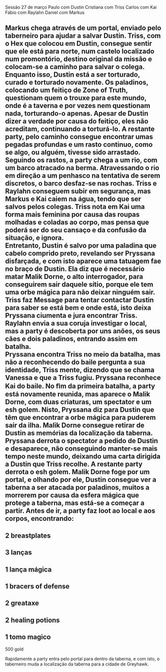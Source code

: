 Sessão 27 de março 
Paulo com Dustin 
Cristiana com Triss 
Carlos com Kai 
Fábio com Raylahn 
Daniel com Markus 
 
 
Markus chega através de um portal, enviado pelo taberneiro para ajudar a salvar Dustin. 
Triss, com o Hex que colocou em Dustin, consegue sentir que ele está para norte, num 
castelo localizado num promontório, destino original da missão e colocam-se a caminho 
para salvar o colega. 
Enquanto isso, Dustin está a ser torturado, curado e torturado novamente. Os paladinos, 
colocando um feitiço de Zone of Truth, questionam quem o trouxe para este mundo, onde 
é a taverna e por vezes nem questionam nada, torturando-o apenas. Apesar de Dustin 
dizer a verdade por causa do feitiço, eles não acreditam, continuando a torturá-lo. 
A restante party, pelo caminho consegue encontrar umas pegadas profundas e um rasto 
continuo, como se algo, ou alguém, tivesse sido arrastado. Seguindo os rastos, a party 
chega a um rio, com um barco atracado na berma. Atravessando o rio em direção a um 
penhasco na tentativa de serem discretos, o barco desfaz-se nas rochas. Triss e Raylahn 
conseguem subir em segurança, mas Markus e Kai caiem na água, tendo que ser salvos 
pelos colegas. Triss nota em Kai uma forma mais feminina por causa das roupas 
molhadas e coladas ao corpo, mas pensa que poderá ser do seu cansaço e da confusão 
da situação, e ignora.  
Entretanto, Dustin é salvo por uma paladina que cabelo comprido preto, revelando ser 
Pryssana disfarçada, e com isto aparece uma tatuagem fae no braço de Dustin. Ela diz 
que é necessário matar Malik Dorne, o alto interrogador, para conseguirem sair daquele 
sítio, porque ele tem uma orbe mágica para não deixar ninguém sair. 
Triss faz Message para tentar contactar Dustin para saber se está bem e onde está, isto 
deixa Pryssana ciumenta e jura encontrar Triss. Raylahn envia a sua coruja investigar o 
local, mas a party é descoberta por uns anões, os seus cães e dois paladinos, entrando 
assim em batalha.  
Pryssana encontra Triss no meio da batalha, mas não a reconhecendo do baile pergunta a 
sua identidade, Triss mente, dizendo que se chama Vanessa e que a Triss fugiu. Pryssana 
reconhece Kai do baile. 
No ﬁm da primeira batalha, a party está novamente reunida, mas aparece o Malik Dorne, 
com duas criaturas, um spectator e um esh golem. Nisto, Pryssana diz para Dustin que 
têm que encontrar a orbe mágica para puderem sair da ilha. 
Malik Dorne consegue retirar de Dustin as memórias da localização da taberna. Pryssana 
derrota o spectator a pedido de Dustin e desaparece, não conseguindo manter-se mais 
tempo neste mundo, deixando uma carta dirigida a Dustin que Triss recolhe. A restante 
party derrota o esh golem. 
Malik Dorne foge por um portal, e olhando por ele, Dustin consegue ver a taberna a ser 
atacada por paladinos, muitos a morrerem por causa da esfera mágica que protege a 
taberna, mas está-se a começar a partir. 
Antes de ir, a party faz loot ao local e aos corpos, encontrando:  
- 
2 breastplates 
- 
3 lanças 
- 
1 lança mágica 
- 
1 bracers of defense 
- 
2 greataxe  
- 
2 healing potions  
- 
1 tomo magico 
- 
500 gold 
 
Rapidamente a party entra pelo portal para dentro da taberna, e com isto, o taberneiro 
muda a localização da taberna para a cidade de Greyhawk. 
 























